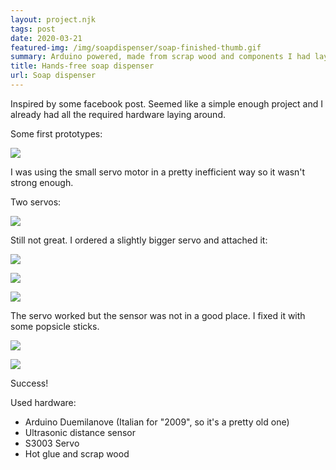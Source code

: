 ```yaml
---
layout: project.njk
tags: post
date: 2020-03-21
featured-img: /img/soapdispenser/soap-finished-thumb.gif
summary: Arduino powered, made from scrap wood and components I had laying around.
title: Hands-free soap dispenser
url: Soap dispenser
---
```


Inspired by some facebook post. Seemed like a simple enough project and I already had all the required hardware laying around. 

Some first prototypes:

![](/img/soapdispenser/soap-wip-1-lq.gif)

I was using the small servo motor in a pretty inefficient way so it wasn't strong enough.

Two servos:

![](/img/soapdispenser/soap-wip-2.gif)

Still not great. I ordered a slightly bigger servo and attached it:

![](/img/soapdispenser/soap-finished-back.jpg)

![](/img/soapdispenser/soap-wip-2-low.jpg)

![](/img/soapdispenser/soap-wip-fail.gif)

The servo worked but the sensor was not in a good place. I fixed it with some popsicle sticks.

![](/img/soapdispenser/soap-finished-low.jpg)

![](/img/soapdispenser/soap-finished.gif)

Success!

Used hardware: 
  - Arduino Duemilanove (Italian for "2009", so it's a pretty old one)
  - Ultrasonic distance sensor
  - S3003 Servo
  - Hot glue and scrap wood


<!-- 
 <video controls="true" allowfullscreen="true" poster="/img/soapdispenser/soap-finished.gif">
    <source src="/img/soapdispenser/soap-finished-fail.mp4" type="video/mp4">
  </video> -->
